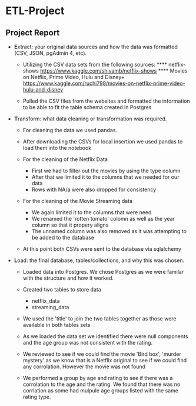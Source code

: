 # ETL-Project

## Project Report

* **E**xtract: your original data sources and how the data was formatted (CSV, JSON, pgAdmin 4, etc).

    * Utilizing the CSV data sets from the following sources:
        **** netflix-shows https://www.kaggle.com/shivamb/netflix-shows
        **** Movies on Netflix, Prime Video, Hulu and Disney+ https://www.kaggle.com/ruchi798/movies-on-netflix-prime-video-hulu-and-disney
    
    * Pulled the CSV files from the websites and formatted the information to be able to fit the table schema created in Postgres


* **T**ransform: what data cleaning or transformation was required.
    * For cleaning the data we used pandas.
    * After downloading the CSVs for local insertion we used pandas to load them into the notebook

    * For the cleaning of the Netflix Data
        * First we had to filter out the movies by using the type column
        * After that we limited it to the columns that we needed for our data
        * Rows with NA/a were also dropped for consistency

    * For the cleaning of the Movie Streaming data
        * We again limited it to the columns that were need 
        * We renamed the 'rotten tomato' colomn as well as the year column so that it propery aligns
        * The unnamed column was also removed as it was attempting to be added to the database
    * At this point both CSVs were sent to the database via sqlalchemy

* **L**oad: the final database, tables/collections, and why this was chosen.
    
    * Loaded data into Postgres.  We chose Postgres as we were familar with the structure and how it worked.
    
    * Created two tables to store data
        * netflix_data
        * streaming_data
    * We used the 'title' to join the two tables together as those were available in both tables sets

    * As we loaded the data set we identified there were null components and the age group was not consistent with the rating.

    * We reviewed to see if we could find the movie 'Bird box', 'murder mystery' as we know that is a Netflix original to see if we could find any corrolation.  However the movie was not found

    * We performed a group by age and rating to see if there was a corrolation to the age and the rating.  We found that there was no corrlation as some had mulpule age groups listed with the same rating type.

